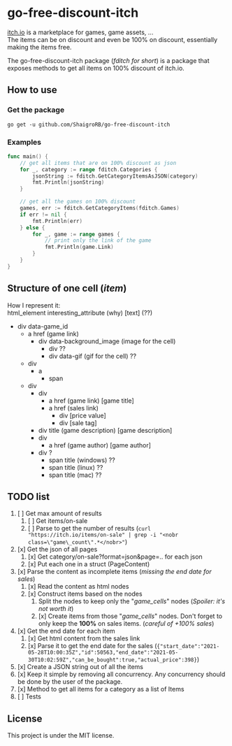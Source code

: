 # go-free-discount-itch
[itch.io](https://itch.io) is a marketplace for games, game assets, ...  
The items can be on discount and even be 100% on discount, essentially making the items free.

The go-free-discount-itch package (*fditch for short*) is a package that exposes methods to get all items on 100% discount of itch.io.

## How to use
### Get the package
`go get -u github.com/ShaigroRB/go-free-discount-itch`

### Examples
```go
func main() {
    // get all items that are on 100% discount as json
    for _, category := range fditch.Categories {
        jsonString := fditch.GetCategoryItemsAsJSON(category)
        fmt.Println(jsonString)
    }

    // get all the games on 100% discount
    games, err := fditch.GetCategoryItems(fditch.Games)
	if err != nil {
		fmt.Println(err)
	} else {
		for _, game := range games {
            // print only the link of the game
			fmt.Println(game.Link)
		}
	}
}
```


## Structure of one cell (*item*)
How I represent it:  
html_element interesting_attribute (why) [text] (??)

- div data-game_id
    - a href (game link)
        - div data-background_image (image for the cell)
            - div ??
            - div data-gif (gif for the cell) ??
    - div
        - a
            - span
    - div
        - div
            - a href (game link) [game title]
            - a href (sales link)
                - div [price value]
                - div [sale tag]
        - div title (game description) [game description]
        - div
            - a href (game author) [game author]
        - div ?
            - span title (windows) ??
            - span title (linux) ??
            - span title (mac) ??

## TODO list
1. [ ] Get max amount of results
    1. [ ] Get items/on-sale
    2. [ ] Parse to get the number of results (`curl "https://itch.io/items/on-sale" | grep -i "<nobr class=\"game\_count\".*</nobr>"`)
2. [x] Get the json of all pages
    1. [x] Get category/on-sale?format=json&page=.. for each json
    2. [x] Put each one in a struct (PageContent)
3. [x] Parse the content as incomplete items (*missing the end date for sales*)
    1. [x] Read the content as html nodes
    2. [x] Construct items based on the nodes
        1. Split the nodes to keep only the "*game_cells*" nodes (*Spoiler: it's not worth it*)
        2. [x] Create items from those "*game_cells*" nodes. Don't forget to only keep the **100%** on sales items. (*careful of +100% sales*)
4. [x] Get the end date for each item
    1. [x] Get html content from the sales link
    2. [x] Parse it to get the end date for the sales (`{"start_date":"2021-05-28T10:00:35Z","id":50563,"end_date":"2021-05-30T10:02:59Z","can_be_bought":true,"actual_price":398}`)
5. [x] Create a JSON string out of all the items
6. [x] Keep it simple by removing all concurrency. Any concurrency should be done by the user of the package.
7. [x] Method to get all items for a category as a list of Items
8. [ ] Tests

## License
This project is under the MIT license.
